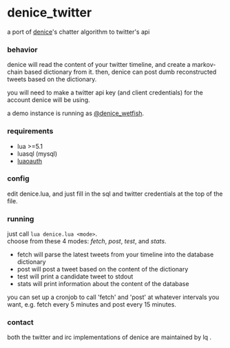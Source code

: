 # denice_twitter

a port of [denice](https://github.com/wetfish/denice)'s chatter algorithm to twitter's api

### behavior

denice will read the content of your twitter timeline, and create a markov-chain
based dictionary from it. then, denice can post dumb reconstructed tweets based on
the dictionary.

you will need to make a twitter api key (and client credentials) for the account
denice will be using.

a demo instance is running as [@denice_wetfish](http://twitter.com/denice_wetfish).

### requirements

- lua >=5.1
- luasql (mysql)
- [luaoauth](https://github.com/ignacio/LuaOAuth)

### config

edit denice.lua, and just fill in the sql and twitter credentials at the top of the file.

### running

just call `lua denice.lua <mode>`.  
choose from these 4 modes: *fetch*, *post*, *test*, and *stats*.

- fetch will parse the latest tweets from your timeline into the database dictionary
- post will post a tweet based on the content of the dictionary
- test will print a candidate tweet to stdout
- stats will print information about the content of the database

you can set up a cronjob to call 'fetch' and 'post' at whatever intervals you want, e.g.
fetch every 5 minutes and post every 15 minutes.

### contact

both the twitter and irc implementations of denice are maintained by lq <root at lo dot calho dot st>.
